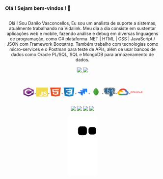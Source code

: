 ##

### Olá ! Sejam bem-vindos ! 👋

<!--
**M1l1CO/M1l1CO** is a ✨ _special_ ✨ repository because its `README.md` (this file) appears on your GitHub profile.

- 🔭 Olá ! Eu sou um analista de suporte a sistemas, atualmente trabalhando na Vidalink. Meu dia a dia consiste em sustentar aplicações web e mobile, fazendo análise e debug em diversas linguagens de programação, como C# plataforma .NET | HTML | CSS | JavaScript / JSON com Framework Bootstrap. Também trabalho com tecnologias como micro-services e o Postman para teste de APIs, além de usar bancos de dados como Oracle PL/SQL, SQL e MongoDB para armazenamento de dados.

- 🌱 Estudando C# .NET e Web API.
- 📫 How to reach me: danilo.vasconcellos@fatec.sp.gov.br
- 😄 Pronouns: Ele
- ⚡ Fun fact: Amo tecnlogia, natureza e ciência.
-->
##
<div align="center"> 
  Olá ! Sou Danilo Vasconcellos, Eu sou um analista de suporte a sistemas, atualmente trabalhando na Vidalink. Meu dia a dia consiste em sustentar aplicações web e mobile, fazendo análise e debug em diversas linguagens de programação, como C# plataforma .NET | HTML | CSS | JavaScript / JSON com Framework Bootstrap. Também      trabalho com tecnologias como micro-services e o Postman para teste de APIs, além de usar bancos de dados como Oracle PL/SQL, SQL e MongoDB para armazenamento de       dados. 
</div>

<br>

<div align="center">
  <a href="https://github.com/M1l1CO">
  <img height="150em" src="https://github-readme-stats.vercel.app/api?username=M1l1CO&show_icons=true&theme=tokyonight&include_all_commits=true&count_private=true"/>
  <img height="150em" src="https://github-readme-stats.vercel.app/api/top-langs/?username=M1l1CO&layout=compact&langs_count=7&theme=tokyonight"/>
</div>

##

<div align="center" style="display: inline_block"><br>
  <img align="center" alt="Rafa-Csharp" height="30" width="40" src="https://raw.githubusercontent.com/devicons/devicon/master/icons/csharp/csharp-original.svg">
  <img align="center" alt="Rafa-Js" height="30" width="40" src="https://raw.githubusercontent.com/devicons/devicon/master/icons/javascript/javascript-plain.svg">
  <img align="center" alt="Rafa-HTML" height="30" width="40" src="https://raw.githubusercontent.com/devicons/devicon/master/icons/html5/html5-original.svg">
  <img align="center" alt="Rafa-CSS" height="30" width="40" src="https://raw.githubusercontent.com/devicons/devicon/master/icons/css3/css3-original.svg">
  <img align="center" alt="Rafa-Csharp" height="30" width="40" src="https://raw.githubusercontent.com/devicons/devicon/master/icons/jira/jira-original.svg">
  <img align="center" alt="Rafa-Csharp" height="30" width="40" src="https://raw.githubusercontent.com/devicons/devicon/master/icons/mongodb/mongodb-original.svg">
  <img align="center" alt="Rafa-Csharp" height="30" width="40" src="https://raw.githubusercontent.com/devicons/devicon/master/icons/postgresql/postgresql-original.svg">
  <img align="center" alt="Rafa-Csharp" height="30" width="40" src="https://raw.githubusercontent.com/devicons/devicon/master/icons/googlecloud/googlecloud-original.svg">
  <img align="center" alt="Rafa-Csharp" height="30" width="40" src="https://raw.githubusercontent.com/devicons/devicon/master/icons/oracle/oracle-original.svg">
  <! –<img align="right" alt="Rafa-pic" height="150" style="border-radius:50px;" src="">
</div>
  
  ##
 
<div align="center"> 
  <a href="https://www.youtube.com/channel/UCnMrW3r2guW2mIM8vOTqz4w" target="_blank"><img src="https://img.shields.io/badge/YouTube-FF0000?style=for-the-badge&logo=youtube&logoColor=white" target="_blank"></a>
  <a href="https://instagram.com/daniloavasc" target="_blank"><img src="https://img.shields.io/badge/-Instagram-%23E4405F?style=for-the-badge&logo=instagram&logoColor=white" target="_blank"></a>
  <a href = "mailto:daniloaraujo.vasconcellos@gmail.com"><img src="https://img.shields.io/badge/-Gmail-%23333?style=for-the-badge&logo=gmail&logoColor=white" target="_blank"></a>
  <a href="https://www.linkedin.com/in/daniloavasc/" target="_blank"><img src="https://img.shields.io/badge/-LinkedIn-%230077B5?style=for-the-badge&logo=linkedin&logoColor=white" target="_blank"></a> 
 
  ![Snake animation](https://github.com/rafaballerini/rafaballerini/blob/output/github-contribution-grid-snake.svg)
 
</div>
